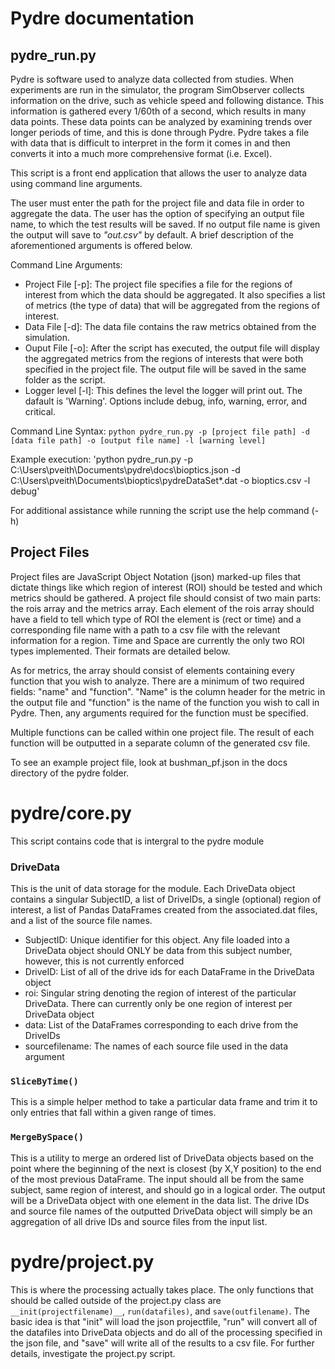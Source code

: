 # Pydre documentation

## pydre_run.py

Pydre is software used to analyze data collected from studies. When experiments are run in the simulator, the program SimObserver collects information on the drive, such as vehicle speed and following distance. This information is gathered every 1/60th of a second, which results in many data points. These data points can be analyzed by examining trends over longer periods of time, and this is done through Pydre. Pydre takes a file with data that is difficult to interpret in the form it comes in and then converts it into a much more comprehensive format (i.e. Excel). 

This script is a front end application that allows the user to analyze data using command line arguments.

The user must enter the path for the project file and data file in order to aggregate the data. The user has the option of specifying an output file name, to which the test results will be saved. If no output file name is given the output will save to _"out.csv"_ by default. A brief description of the aforementioned arguments is offered below.

Command Line Arguments:

  * Project File [-p]: The project file specifies a file for the regions of interest from which the data should be aggregated. It also specifies a list of metrics (the type of data) that will be aggregated from the regions of interest. 
  * Data File [-d]: The data file contains the raw metrics obtained from the simulation.
  * Ouput File [-o]: After the script has executed, the output file will display the aggregated metrics from the regions of interests that were both specified in the project file. The output file will be saved in the same folder as the script. 
  * Logger level [-l]: This defines the level the logger will print out. The dafault is 'Warning'. Options include debug, info, warning, error, and critical.
  
Command Line Syntax: `python pydre_run.py -p [project file path] -d [data file path] -o [output file name] -l [warning level]`

Example execution: 
'python pydre_run.py -p C:\Users\pveith\Documents\pydre\docs\bioptics.json -d C:\Users\pveith\Documents\bioptics\pydreDataSet\*.dat -o bioptics.csv -l debug'

For additional assistance while running the script use the help command (-h)



## Project Files

Project files are JavaScript Object Notation (json) marked-up files that dictate things like which region of interest (ROI) should be tested and which metrics should be gathered. A project file should consist of two main parts: the rois array and the metrics array. Each element of the rois array should have a field to tell which type of ROI the element is (rect or time) and a corresponding file name with a path to a csv file with the relevant information for a region. Time and Space are currently the only two ROI types implemented. Their formats are detailed below. 

As for metrics, the array should consist of elements containing every function that you wish to analyze. There are a minimum of two required fields: "name" and "function". "Name" is the column header for the metric in the output file and "function" is the name of the function you wish to call in Pydre. Then, any arguments required for the function must be specified. 

Multiple functions can be called within one project file.  The result of each function will be outputted in a separate column of the generated csv file.

To see an example project file, look at bushman_pf.json in the docs directory of the pydre folder.    


  
# pydre/core.py

This script contains code that is intergral to the pydre module

### DriveData

This is the unit of data storage for the module. Each DriveData object contains a singular SubjectID, a list of DriveIDs, a single (optional) region of interest, a list of Pandas DataFrames created from the associated.dat files, and a list of the source file names. 

  - SubjectID: Unique identifier for this object. Any file loaded into a DriveData object should ONLY be data from this subject number, however, this is not currently enforced
  - DriveID: List of all of the drive ids for each DataFrame in the DriveData object
  - roi: Singular string denoting the region of interest of the particular DriveData. There can currently only be one region of interest per DriveData object
  - data: List of the DataFrames corresponding to each drive from the DriveIDs
  - sourcefilename: The names of each source file used in the data argument
  
### `SliceByTime()`

This is a simple helper method to take a particular data frame and trim it to only entries that fall within a given range of times.

### `MergeBySpace()`

This is a utility to merge an ordered list of DriveData objects based on the point where the beginning of the next is closest (by X,Y position) to the end of the most previous DataFrame. The input should all be from the same subject, same region of interest, and should go in a logical order. The output will be a DriveData object with one element in the data list. The drive IDs and source file names of the outputted DriveData object will simply be an aggregation of all drive IDs and source files from the input list.

# pydre/project.py

This is where the processing actually takes place. The only functions that should be called outside of the project.py class are `__init(projectfilename)__`, `run(datafiles)`, and `save(outfilename)`. The basic idea is that "init" will load the json projectfile, "run" will convert all of the datafiles into DriveData objects and do all of the processing specified in the json file, and "save" will write all of the results to a csv file. For further details, investigate the project.py script.

